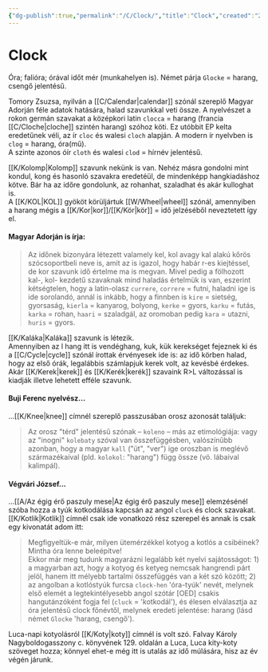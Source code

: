 ```yaml
---
{"dg-publish":true,"permalink":"/C/Clock/","title":"Clock","created":"2023-11-03T12:18","updated":"2024-04-07T23:24"}
---
```



# Clock

Óra; falióra; órával időt mér (munkahelyen is). Német párja `Glocke` = harang, csengő jelentésű.  

Tomory Zsuzsa, nyilván a [[C/Calendar\|calendar]] szónál szereplő Magyar Adorján féle adatok hatására, halad szavunkkal veti össze. A nyelvészet a rokon germán szavakat a középkori latin `clocca` = harang (francia [[C/Cloche\|cloche]] szintén harang) szóhoz köti. Ez utóbbit EP kelta eredetűnek véli, az ír `cloc` és walesi `cloch` alapján. A modern ír nyelvben is `clog` = harang, óra(mű).  
A szinte azonos óír `cloth` és walesi `clod` = hírnév jelentésű.  

[[K/Kolomp\|Kolomp]] szavunk nekünk is van. Nehéz másra gondolni mint kondul, kong és hasonló szavakra eredetéül, de mindenképp hangkiadáshoz kötve. Bár ha az időre gondolunk, az rohanhat, szaladhat és akár kulloghat is.  
A [[K/KOL\|KOL]] gyököt körüljártuk [[W/Wheel\|wheel]] szónál, amennyiben a harang mégis a [[K/Kor\|kor]]/[[K/Kör\|kör]] = idő jelzéséből neveztetett így el.  

#### Magyar Adorján is írja:

> Az időnek bizonyára létezett valamely kel, kol avagy kal alakú kőrös szócsoportbeli neve is, amit az is igazol, hogy habár r-es kiejtéssel, de kor szavunk idő értelme ma is megvan. Mivel pedig a fölhozott kal-, kol- kezdetű szavaknak mind haladás értelmük is van, eszerint kétségtelen, hogy a latin-olasz `currere`, `correre` = futni, haladni ige is ide sorolandó, annál is inkább, hogy a finnben is `kire` = sietség, gyorsaság, `kierla` = kanyarog, bolyong, `kerke` = gyors, `karku` = futás, `karka` = rohan, `haari` = szaladgál, az oromoban pedig `kara` = utazni, `huris` = gyors.  

[[K/Kaláka\|Kaláka]] szavunk is létezik.  
Amennyiben az l hang itt is vendéghang, kuk, kük kerekséget fejeznek ki és a [[C/Cycle\|cycle]] szónál írottak érvényesek ide is: az idő körben halad, hogy az első órák, legalábbis számlapjuk kerek volt, az kevésbé érdekes.  
Akár [[K/Kerek\|kerek]] és [[K/Kerék\|kerék]] szavaink R>L változással is kiadják illetve lehetett efféle szavunk.  

#### Buji Ferenc nyelvész...

...[[K/Knee\|knee]] címnél szereplő passzusában orosz azonosát találjuk:  
> Az orosz "térd" jelentésű szónak – `koleno` – más az etimológiája: vagy az "inogni" `kolebaty` szóval van összefüggésben, valószínűbb azonban, hogy a magyar `kall` ("üt", "ver") ige oroszban is meglévő származékaival (pld. `kolokol`: "harang") függ össze (vö. lábaival kalimpál).  

#### Végvári József...

...[[A/Az égig érő paszuly mese\|Az égig érő paszuly mese]] elemzésénél szóba hozza a tyúk kotkodálása kapcsán az angol `cluck` és clock szavakat. [[K/Kotlik\|Kotlik]] címnél csak ide vonatkozó rész szerepel és annak is csak egy kivonatát adom itt:  
> Megfigyeltük-e már, milyen ütemérzékkel kotyog a kotlós a csibéinek? Mintha óra lenne beleépítve!  
> Ekkor már meg tudunk magyarázni legalább két nyelvi sajátosságot: 1) a magyarban azt, hogy a kotyog és ketyeg nemcsak hangrendi párt jelöl, hanem itt mélyebb tartalmi összefüggés van a két szó között; 2) az angolban a kotlóstyúk furcsa `clock-hen` 'óra-tyúk' nevét, melynek első elemét a legtekintélyesebb angol szótár \[OED\] csakis hangutánzóként fogja fel (`cluck` = 'kotkodál'), és élesen elválasztja az óra jelentésű clock főnévtől, melynek eredeti jelentése: harang (lásd német `Glocke` 'harang, csengő').  

Luca-napi kotyolásról [[K/Koty\|koty]] címnél is volt szó. Falvay Károly Nagyboldogasszony c. könyvének 129. oldalán a Luca, Luca kity-koty szöveget hozza; könnyel ehet-e még itt is utalás az idő múlására, hisz az év végén járunk.  